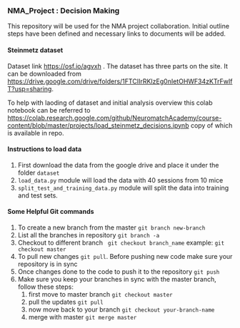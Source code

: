 ### NMA_Project : Decision Making

This repository will be used for the NMA project collaboration. Initial outline steps have been defined and necessary links to documents will be added.

#### Steinmetz dataset

Dataset link https://osf.io/agvxh . The dataset has three parts on the site. It can be downloaded from https://drive.google.com/drive/folders/1FTCIIrRKIzEg0nIetOHWF34zKTrFwIfT?usp=sharing.

To help with laoding of dataset and initial analysis overview this colab notebook can be referred to https://colab.research.google.com/github/NeuromatchAcademy/course-content/blob/master/projects/load_steinmetz_decisions.ipynb copy of which is available in repo.

#### Instructions to load data
1. First download the data from the google drive and place it under the folder ```dataset ```
2. ```load_data.py``` module will load the data with 40 sessions from 10 mice
3. ```split_test_and_training_data.py``` module will split the data into training and test sets.
  
 
#### Some Helpful Git commands
1. To create a new branch from the master ```git branch new-branch```
2. List all the branches in repository ```git branch -a```
3. Checkout to different branch ``` git checkout branch_name``` example: ```git checkout master```
4. To pull new changes ```git pull```. Before pushing new code make sure your repository is in sync
5. Once changes done to the code to push it to the repository ```git push```
6. Make sure you keep your branches in sync with the master branch, follow these steps:
     1. first move to master branch ``` git checkout master ``` 
     2. pull the updates   ```git pull```
     3. now move back to your branch ```git checkout your-branch-name```
     4. merge with master ```git merge master``` 
